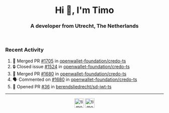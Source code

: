<h1 align="center">Hi 👋, I'm Timo</h1>
<h3 align="center">A developer from Utrecht, The Netherlands</h3>
<br/>
<!-- https://github.com/rahuldkjain/github-profile-readme-generator --!>

<!--  <p align="left"><img src="https://github-readme-stats.vercel.app/api?username=timoglastra&show_icons=true&count_private=true&" alt="timoglastra" /></p> --!>

<!--
Github language stats
<p align="left"><img src="https://github-readme-stats.vercel.app/api/top-langs/?username=timoglastra&layout=compact" alt="timoglastra" /><p>
-->

<!-- Codestats language stats -->
<!-- <p align="left"><img src="https://codestats-readme.vercel.app/api/top-langs/?username=timoglastra&layout=compact&language_count=12" alt="timoglastra" /><p>    --!>
  
<h3>Recent Activity</h3>

<!--START_SECTION:activity-->
1. 🎉 Merged PR [#1705](https://github.com/openwallet-foundation/credo-ts/pull/1705) in [openwallet-foundation/credo-ts](https://github.com/openwallet-foundation/credo-ts)
2. 🔒 Closed issue [#1524](https://github.com/openwallet-foundation/credo-ts/issues/1524) in [openwallet-foundation/credo-ts](https://github.com/openwallet-foundation/credo-ts)
3. 🎉 Merged PR [#1680](https://github.com/openwallet-foundation/credo-ts/pull/1680) in [openwallet-foundation/credo-ts](https://github.com/openwallet-foundation/credo-ts)
4. 🗣 Commented on [#1680](https://github.com/openwallet-foundation/credo-ts/pull/1680#issuecomment-1914524115) in [openwallet-foundation/credo-ts](https://github.com/openwallet-foundation/credo-ts)
5. 💪 Opened PR [#36](https://github.com/berendsliedrecht/sd-jwt-ts/pull/36) in [berendsliedrecht/sd-jwt-ts](https://github.com/berendsliedrecht/sd-jwt-ts)
<!--END_SECTION:activity-->

---

<p align="center">
<a href="https://twitter.com/timoglastra" target="blank"><img align="center" src="https://cdn.jsdelivr.net/npm/simple-icons@3.0.1/icons/twitter.svg" alt="timoglastra" height="30" width="30" /></a>
<a href="https://linkedin.com/in/timoglastra" target="blank"><img align="center" src="https://cdn.jsdelivr.net/npm/simple-icons@3.0.1/icons/linkedin.svg" alt="timoglastra" height="30" width="30" /></a>
</p>



